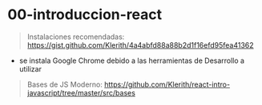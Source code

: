 # 00-introduccion-react

> Instalaciones recomendadas: https://gist.github.com/Klerith/4a4abfd88a88b2d1f16efd95fea41362

- se instala Google Chrome debido a las herramientas de Desarrollo a utilizar

> Bases de JS Moderno: https://github.com/Klerith/react-intro-javascript/tree/master/src/bases